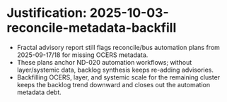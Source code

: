 # Justification: 2025-10-03-reconcile-metadata-backfill

- Fractal advisory report still flags reconcile/bus automation plans from 2025-09-17/18 for missing OCERS metadata.
- These plans anchor ND-020 automation workflows; without layer/systemic data, backlog synthesis keeps re-adding advisories.
- Backfilling OCERS, layer, and systemic scale for the remaining cluster keeps the backlog trend downward and closes out the automation metadata debt.
